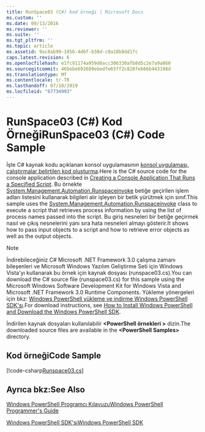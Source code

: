 ```yaml
---
title: RunSpace03 (C#) kod örneği | Microsoft Docs
ms.custom: ''
ms.date: 09/13/2016
ms.reviewer: ''
ms.suite: ''
ms.tgt_pltfrm: ''
ms.topic: article
ms.assetid: 9ac8ab99-1856-4d6f-b30d-c0a18b8dd1fc
caps.latest.revision: 6
ms.openlocfilehash: e1fc91174a959d6acc306330afb8d5c2e7a9a860
ms.sourcegitcommit: 46bebe692689ebedfe65ff2c828fe666b443198d
ms.translationtype: MT
ms.contentlocale: tr-TR
ms.lasthandoff: 07/10/2019
ms.locfileid: "67734993"
---
```

# <a name="runspace03-c-code-sample"></a><span data-ttu-id="fcdb0-102">RunSpace03 (C#) Kod Örneği</span><span class="sxs-lookup"><span data-stu-id="fcdb0-102">RunSpace03 (C#) Code Sample</span></span>

<span data-ttu-id="fcdb0-103">İşte C# kaynak kodu açıklanan konsol uygulamasının [konsol uygulaması, çalıştırmalar belirtilen kod oluşturma](fd).</span><span class="sxs-lookup"><span data-stu-id="fcdb0-103">Here is the C# source code for the console application described in [Creating a Console Application That Runs a Specified Script](fd).</span></span> <span data-ttu-id="fcdb0-104">Bu örnekte [System.Management.Automation.Runspaceinvoke](/dotnet/api/System.Management.Automation.RunspaceInvoke) betiğe geçirilen işlem adları listesini kullanarak bilgileri alır işleyen bir betik yürütmek için sınıf.</span><span class="sxs-lookup"><span data-stu-id="fcdb0-104">This sample uses the [System.Management.Automation.Runspaceinvoke](/dotnet/api/System.Management.Automation.RunspaceInvoke) class to execute a script that retrieves process information by using the list of process names passed into the script.</span></span> <span data-ttu-id="fcdb0-105">Bu giriş nesneleri bir betiğe geçirmek nasıl ve çıkış nesnelerini yanı sıra hata nesneleri almayı gösterir.</span><span class="sxs-lookup"><span data-stu-id="fcdb0-105">It shows how to pass input objects to a script and how to retrieve error objects as well as the output objects.</span></span>

> [!NOTE]
> <span data-ttu-id="fcdb0-106">İndirebileceğiniz C# Microsoft .NET Framework 3.0 çalışma zamanı bileşenleri ve Microsoft Windows Yazılım Geliştirme Seti için Windows Vista'yı kullanarak bu örnek için kaynak dosyası (runspace03.cs).</span><span class="sxs-lookup"><span data-stu-id="fcdb0-106">You can download the C# source file (runspace03.cs) for this sample using the Microsoft Windows Software Development Kit for Windows Vista and Microsoft .NET Framework 3.0 Runtime Components.</span></span> <span data-ttu-id="fcdb0-107">Yükleme yönergeleri için bkz: [Windows PowerShell yükleme ve indirme Windows PowerShell SDK'sı](/powershell/developer/installing-the-windows-powershell-sdk).</span><span class="sxs-lookup"><span data-stu-id="fcdb0-107">For download instructions, see [How to Install Windows PowerShell and Download the Windows PowerShell SDK](/powershell/developer/installing-the-windows-powershell-sdk).</span></span>
>
> <span data-ttu-id="fcdb0-108">İndirilen kaynak dosyaları kullanılabilir  **\<PowerShell örnekleri >** dizin.</span><span class="sxs-lookup"><span data-stu-id="fcdb0-108">The downloaded source files are available in the **\<PowerShell Samples>** directory.</span></span>

## <a name="code-sample"></a><span data-ttu-id="fcdb0-109">Kod örneği</span><span class="sxs-lookup"><span data-stu-id="fcdb0-109">Code Sample</span></span>

[!code-csharp[Runspace03.cs](../../powershell-sdk-samples/SDK-2.0/csharp/Runspace03/Runspace03.cs#L11-L88 "Runspace03.cs")]

## <a name="see-also"></a><span data-ttu-id="fcdb0-110">Ayrıca bkz:</span><span class="sxs-lookup"><span data-stu-id="fcdb0-110">See Also</span></span>

[<span data-ttu-id="fcdb0-111">Windows PowerShell Programcı Kılavuzu</span><span class="sxs-lookup"><span data-stu-id="fcdb0-111">Windows PowerShell Programmer's Guide</span></span>](./windows-powershell-programmer-s-guide.md)

[<span data-ttu-id="fcdb0-112">Windows PowerShell SDK'sı</span><span class="sxs-lookup"><span data-stu-id="fcdb0-112">Windows PowerShell SDK</span></span>](../windows-powershell-reference.md)
